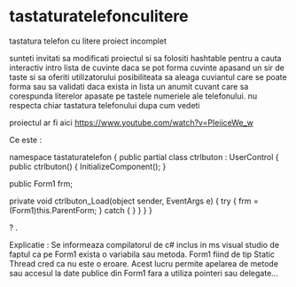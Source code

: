 # tastaturatelefonculitere
tastatura telefon cu litere proiect incomplet

sunteti invitati sa modificati proiectul si sa folositi hashtable pentru a cauta interactiv intro lista de cuvinte daca se pot forma cuvinte apasand un sir de taste si sa oferiti utilizatorului posibiliteata sa aleaga cuviantul care se poate forma sau sa validati daca exista in lista un anumit cuvant care sa corespunda literelor apasate pe tastele numeriele ale telefonului. nu respecta chiar tastatura telefonului dupa cum vedeti


proiectul ar fi aici https://www.youtube.com/watch?v=PIeiiceWe_w


Ce este :

namespace tastaturatelefon
{
    public partial class ctrlbuton : UserControl
    {
        public ctrlbuton()
        {
            InitializeComponent();
        }
        
public Form1 frm;

private void ctrlbuton_Load(object sender, EventArgs e)
        {
            try
            {
                frm = (Form1)this.ParentForm;
            }
            catch { }
        }
        }
}

? .

Explicatie : Se informeaza compilatorul de c# inclus in  ms visual studio de faptul ca pe Form1 exista o variabila sau metoda. Form1 fiind de tip Static Thread cred ca nu este o eroare. Acest lucru permite apelarea de metode sau accesul la date publice din Form1 fara a utiliza pointeri sau delegate...
